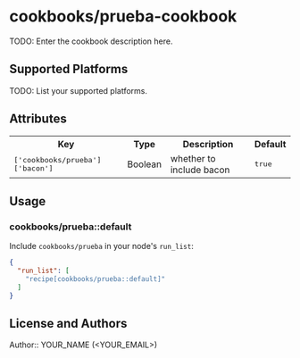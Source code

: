 # cookbooks/prueba-cookbook

TODO: Enter the cookbook description here.

## Supported Platforms

TODO: List your supported platforms.

## Attributes

<table>
  <tr>
    <th>Key</th>
    <th>Type</th>
    <th>Description</th>
    <th>Default</th>
  </tr>
  <tr>
    <td><tt>['cookbooks/prueba']['bacon']</tt></td>
    <td>Boolean</td>
    <td>whether to include bacon</td>
    <td><tt>true</tt></td>
  </tr>
</table>

## Usage

### cookbooks/prueba::default

Include `cookbooks/prueba` in your node's `run_list`:

```json
{
  "run_list": [
    "recipe[cookbooks/prueba::default]"
  ]
}
```

## License and Authors

Author:: YOUR_NAME (<YOUR_EMAIL>)
